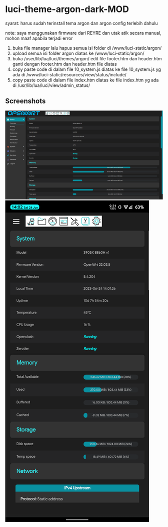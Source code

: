 # luci-theme-argon-dark-MOD

syarat: harus sudah terinstall tema argon dan argon config terlebih dahulu

note: saya menggunakan firmware dari REYRE dan utak atik secara manual, mohon maaf apabila terjadi error

1. buka file manager lalu hapus semua isi folder di /www/luci-static/argon/
2. upload semua isi folder argon diatas ke /www/luci-static/argon/
3. buka /user/lib/lua/luci/themes/argon/ edit file footer.htm dan header.htm ganti dengan footer.htm dan header.htm file diatas
4. copy paste code di dalam file 10_system.js diatas ke file 10_system.js yg ada di /www/luci-static/resources/view/status/include/
5. copy paste code di dalam file index.htm diatas ke file index.htm yg ada di /usr/lib/lua/luci/view/admin_status/

## Screenshots
![desktop](/Screenshots/screenshot_pc.jpg)
![mobile](/Screenshots/screenshot_phone.jpg)
